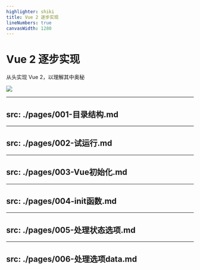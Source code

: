 ```yaml
---
highlighter: shiki
title: Vue 2 逐步实现
lineNumbers: true
canvasWidth: 1280
---
```


# Vue 2 逐步实现

从头实现 Vue 2，以理解其中奥秘

<!-- {{ $slidev.nav }} -->


<div class="abs-tr h-full">
  <img src="/bg-cover.svg" class="h-full" >
</div>


---
src: ./pages/001-目录结构.md
---

---
src: ./pages/002-试运行.md
---

---
src: ./pages/003-Vue初始化.md
---

---
src: ./pages/004-init函数.md
---

---
src: ./pages/005-处理状态选项.md
---

---
src: ./pages/006-处理选项data.md
---
